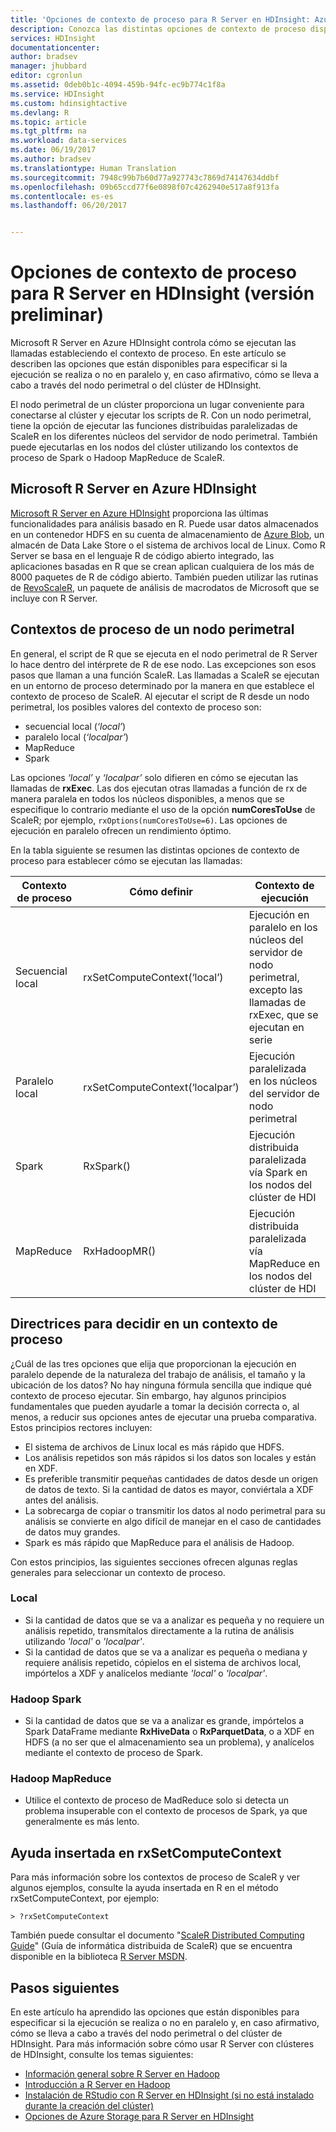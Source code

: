 ```yaml
---
title: 'Opciones de contexto de proceso para R Server en HDInsight: Azure | Microsoft Docs'
description: Conozca las distintas opciones de contexto de proceso disponibles para los usuarios con R Server en HDInsight.
services: HDInsight
documentationcenter: 
author: bradsev
manager: jhubbard
editor: cgronlun
ms.assetid: 0deb0b1c-4094-459b-94fc-ec9b774c1f8a
ms.service: HDInsight
ms.custom: hdinsightactive
ms.devlang: R
ms.topic: article
ms.tgt_pltfrm: na
ms.workload: data-services
ms.date: 06/19/2017
ms.author: bradsev
ms.translationtype: Human Translation
ms.sourcegitcommit: 7948c99b7b60d77a927743c7869d74147634ddbf
ms.openlocfilehash: 09b65ccd77f6e0898f07c4262940e517a8f913fa
ms.contentlocale: es-es
ms.lasthandoff: 06/20/2017


---
```

# <a name="compute-context-options-for-r-server-on-hdinsight"></a>Opciones de contexto de proceso para R Server en HDInsight (versión preliminar)

Microsoft R Server en Azure HDInsight controla cómo se ejecutan las llamadas estableciendo el contexto de proceso. En este artículo se describen las opciones que están disponibles para especificar si la ejecución se realiza o no en paralelo y, en caso afirmativo, cómo se lleva a cabo a través del nodo perimetral o del clúster de HDInsight.

El nodo perimetral de un clúster proporciona un lugar conveniente para conectarse al clúster y ejecutar los scripts de R. Con un nodo perimetral, tiene la opción de ejecutar las funciones distribuidas paralelizadas de ScaleR en los diferentes núcleos del servidor de nodo perimetral. También puede ejecutarlas en los nodos del clúster utilizando los contextos de proceso de Spark o Hadoop MapReduce de ScaleR.

## <a name="microsoft-r-server-on-azure-hdinsight"></a>Microsoft R Server en Azure HDInsight
[Microsoft R Server en Azure HDInsight](hdinsight-hadoop-r-server-overview.md) proporciona las últimas funcionalidades para análisis basado en R. Puede usar datos almacenados en un contenedor HDFS en su cuenta de almacenamiento de [Azure Blob](../storage/storage-introduction.md "Azure Blob Storage"), un almacén de Data Lake Store o el sistema de archivos local de Linux. Como R Server se basa en el lenguaje R de código abierto integrado, las aplicaciones basadas en R que se crean aplican cualquiera de los más de 8000 paquetes de R de código abierto. También pueden utilizar las rutinas de [RevoScaleR](https://msdn.microsoft.com/microsoft-r/scaler/scaler), un paquete de análisis de macrodatos de Microsoft que se incluye con R Server.  

## <a name="compute-contexts-for-an-edge-node"></a>Contextos de proceso de un nodo perimetral
En general, el script de R que se ejecuta en el nodo perimetral de R Server lo hace dentro del intérprete de R de ese nodo. Las excepciones son esos pasos que llaman a una función ScaleR. Las llamadas a ScaleR se ejecutan en un entorno de proceso determinado por la manera en que establece el contexto de proceso de ScaleR.  Al ejecutar el script de R desde un nodo perimetral, los posibles valores del contexto de proceso son:

- secuencial local (*‘local’*)
- paralelo local (*‘localpar’*)
- MapReduce
- Spark

Las opciones *‘local’* y *‘localpar’* solo difieren en cómo se ejecutan las llamadas de **rxExec**. Las dos ejecutan otras llamadas a función de rx de manera paralela en todos los núcleos disponibles, a menos que se especifique lo contrario mediante el uso de la opción **numCoresToUse** de ScaleR; por ejemplo, `rxOptions(numCoresToUse=6)`. Las opciones de ejecución en paralelo ofrecen un rendimiento óptimo.

En la tabla siguiente se resumen las distintas opciones de contexto de proceso para establecer cómo se ejecutan las llamadas:

| Contexto de proceso  | Cómo definir                      | Contexto de ejecución                        |
| ---------------- | ------------------------------- | ---------------------------------------- |
| Secuencial local | rxSetComputeContext(‘local’)    | Ejecución en paralelo en los núcleos del servidor de nodo perimetral, excepto las llamadas de rxExec, que se ejecutan en serie |
| Paralelo local   | rxSetComputeContext(‘localpar’) | Ejecución paralelizada en los núcleos del servidor de nodo perimetral |
| Spark            | RxSpark()                       | Ejecución distribuida paralelizada vía Spark en los nodos del clúster de HDI |
| MapReduce       | RxHadoopMR()                    | Ejecución distribuida paralelizada vía MapReduce en los nodos del clúster de HDI |

## <a name="guidelines-for-deciding-on-a-compute-context"></a>Directrices para decidir en un contexto de proceso

¿Cuál de las tres opciones que elija que proporcionan la ejecución en paralelo depende de la naturaleza del trabajo de análisis, el tamaño y la ubicación de los datos? No hay ninguna fórmula sencilla que indique qué contexto de proceso ejecutar. Sin embargo, hay algunos principios fundamentales que pueden ayudarle a tomar la decisión correcta o, al menos, a reducir sus opciones antes de ejecutar una prueba comparativa. Estos principios rectores incluyen:

- El sistema de archivos de Linux local es más rápido que HDFS.
- Los análisis repetidos son más rápidos si los datos son locales y están en XDF.
- Es preferible transmitir pequeñas cantidades de datos desde un origen de datos de texto. Si la cantidad de datos es mayor, conviértala a XDF antes del análisis.
- La sobrecarga de copiar o transmitir los datos al nodo perimetral para su análisis se convierte en algo difícil de manejar en el caso de cantidades de datos muy grandes.
- Spark es más rápido que MapReduce para el análisis de Hadoop.

Con estos principios, las siguientes secciones ofrecen algunas reglas generales para seleccionar un contexto de proceso.

### <a name="local"></a>Local
* Si la cantidad de datos que se va a analizar es pequeña y no requiere un análisis repetido, transmítalos directamente a la rutina de análisis utilizando *'local'* o *'localpar'*.
* Si la cantidad de datos que se va a analizar es pequeña o mediana y requiere análisis repetido, cópielos en el sistema de archivos local, impórtelos a XDF y analícelos mediante *'local'* o *'localpar'*.

### <a name="hadoop-spark"></a>Hadoop Spark
* Si la cantidad de datos que se va a analizar es grande, impórtelos a Spark DataFrame mediante **RxHiveData** o **RxParquetData**, o a XDF en HDFS (a no ser que el almacenamiento sea un problema), y analícelos mediante el contexto de proceso de Spark.

### <a name="hadoop-map-reduce"></a>Hadoop MapReduce
* Utilice el contexto de proceso de MadReduce solo si detecta un problema insuperable con el contexto de procesos de Spark, ya que generalmente es más lento.  

## <a name="inline-help-on-rxsetcomputecontext"></a>Ayuda insertada en rxSetComputeContext
Para más información sobre los contextos de proceso de ScaleR y ver algunos ejemplos, consulte la ayuda insertada en R en el método rxSetComputeContext, por ejemplo:

    > ?rxSetComputeContext

También puede consultar el documento "[ScaleR Distributed Computing Guide](https://msdn.microsoft.com/microsoft-r/scaler-distributed-computing)" (Guía de informática distribuida de ScaleR) que se encuentra disponible en la biblioteca [R Server MSDN](https://msdn.microsoft.com/library/mt674634.aspx "R Server en MSDN").

## <a name="next-steps"></a>Pasos siguientes
En este artículo ha aprendido las opciones que están disponibles para especificar si la ejecución se realiza o no en paralelo y, en caso afirmativo, cómo se lleva a cabo a través del nodo perimetral o del clúster de HDInsight. Para más información sobre cómo usar R Server con clústeres de HDInsight, consulte los temas siguientes:

* [Información general sobre R Server en Hadoop](hdinsight-hadoop-r-server-overview.md)
* [Introducción a R Server en Hadoop](hdinsight-hadoop-r-server-get-started.md)
* [Instalación de RStudio con R Server en HDInsight (si no está instalado durante la creación del clúster)](hdinsight-hadoop-r-server-install-r-studio.md)
* [Opciones de Azure Storage para R Server en HDInsight](hdinsight-hadoop-r-server-storage.md)


